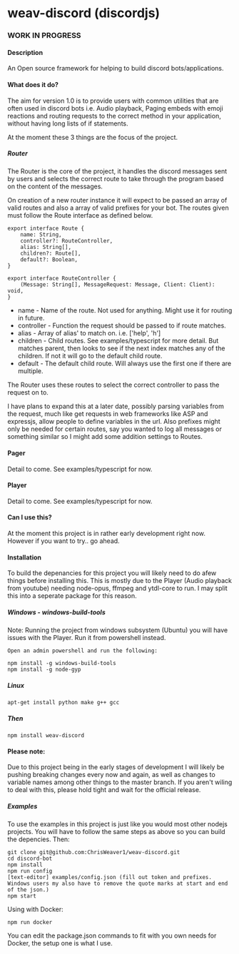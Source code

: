# weav-discord (discordjs)
### WORK IN PROGRESS

#### Description

An Open source framework for helping to build discord bots/applications.

#### What does it do? 

The aim for version 1.0 is to provide users with common utilities that are often used in discord bots i.e. Audio playback, Paging embeds with emoji reactions and routing requests to the correct method in your application, without having long lists of if statements.

At the moment these 3 things are the focus of the project.

##### Router

The Router is the core of the project, it handles the discord messages sent by users and selects the correct route to take through the program based on the content of the messages. 

On creation of a new router instance it will expect to be passed an array of valid routes and also a array of valid prefixes for your bot. The routes given must follow the Route interface as defined below.

```
export interface Route {
    name: String,
    controller?: RouteController,
    alias: String[],
    children?: Route[],
    default?: Boolean,
}

export interface RouteController {
    (Message: String[], MessageRequest: Message, Client: Client): void,
}
```
 * name - Name of the route. Not used for anything. Might use it for routing in future.
 * controller - Function the request should be passed to if route matches.
 * alias - Array of alias' to match on. i.e. ['help', 'h']
 * children - Child routes. See examples/typescript for more detail. But matches parent, then looks to see if the next index matches any of the children. If not it will go to the default child route.
 * default - The default child route. Will always use the first one if there are multiple.

The Router uses these routes to select the correct controller to pass the request on to. 

I have plans to expand this at a later date, possibly parsing variables from the request, much like get requests in web frameworks like ASP and expressjs, allow people to define variables in the url. Also prefixes might only be needed for certain routes, say you wanted to log all messages or something similar so I might add some addition settings to Routes.

#### Pager 

Detail to come. See examples/typescript for now.

#### Player

Detail to come. See examples/typescript for now.

#### Can I use this?

At the moment this project is in rather early development right now. However if you want to try.. go ahead. 

#### Installation

To build the depenancies for this project you will likely need to do afew things before installing this. This is mostly due to the Player (Audio playback from youtube) needing node-opus, ffmpeg and ytdl-core to run. I may split this into a seperate package for this reason.

##### Windows - windows-build-tools
Note: Running the project from windows subsystem (Ubuntu) you will have issues with the Player. Run it from powershell instead.
```
Open an admin powershell and run the following: 

npm install -g windows-build-tools
npm install -g node-gyp
```

##### Linux 
```
apt-get install python make g++ gcc
```

##### Then
```
npm install weav-discord
```

#### Please note: 
Due to this project being in the early stages of development I will likely be pushing breaking changes every now and again, as well as changes to variable names among other things to the master branch. If you aren't wiling to deal with this, please hold tight and wait for the official release.

##### Examples

To use the examples in this project is just like you would most other nodejs projects. You will have to follow the same steps as above so you can build the depencies. Then:

```
git clone git@github.com:ChrisWeaver1/weav-discord.git
cd discord-bot
npm install
npm run config
[text-editor] examples/config.json (fill out token and prefixes. Windows users my also have to remove the quote marks at start and end of the json.)
npm start
```

Using with Docker:
```
npm run docker
```

You can edit the package.json commands to fit with you own needs for Docker, the setup one is what I use.